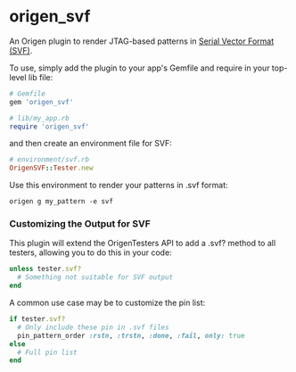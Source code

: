 # origen_svf

An Origen plugin to render JTAG-based patterns in
[Serial Vector Format (SVF)](http://www.jtagtest.com/pdf/svf_specification.pdf).

To use, simply add the plugin to your app's Gemfile and require in your top-level lib file:

~~~ruby
# Gemfile
gem 'origen_svf'

# lib/my_app.rb
require 'origen_svf'
~~~

and then create an environment file for SVF:

~~~ruby
# environment/svf.rb
OrigenSVF::Tester.new
~~~

Use this environment to render your patterns in .svf format:

~~~text
origen g my_pattern -e svf
~~~

### Customizing the Output for SVF

This plugin will extend the OrigenTesters API to add a .svf? method to all testers, allowing you to do this in your code:

~~~ruby
unless tester.svf?
  # Something not suitable for SVF output
end
~~~

A common use case may be to customize the pin list:

~~~ruby
if tester.svf?
  # Only include these pin in .svf files
  pin_pattern_order :rstn, :trstn, :done, :fail, only: true
else
  # Full pin list
end
~~~





